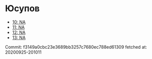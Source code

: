 # Юсупов
- [10: NA](10.md)
- [11: NA](11.md)
- [12: NA](12.md)
- [13: NA](13.md)

Commit: f3149a0cbc23e3689bb3257c7680ec788ed61309
 fetched at: 20200925-201011
